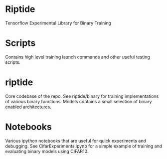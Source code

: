 # Riptide
Tensorflow Experimental Library for Binary Training

# Scripts
Contains high level training launch commands and other useful testing scripts.

# riptide
Core codebase of the repo. See riptide/binary for training implementations of various binary functions. Models contains a small
selection of binary enabled architectures.

# Notebooks
Various ipython notebooks that are useful for quick experiments and debugging. See CifarExperiments.ipynb for a simple
example of training and evaluating binary models using CIFAR10.
